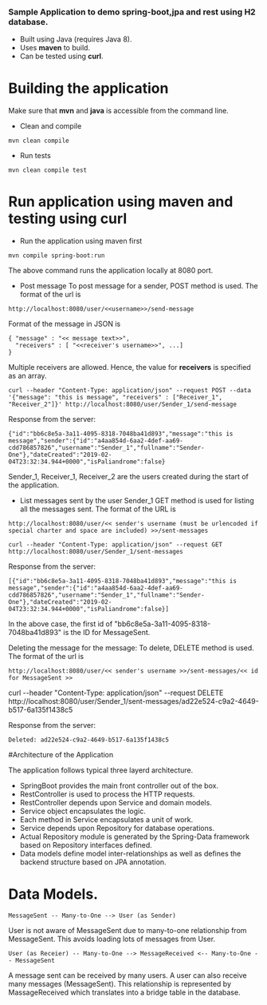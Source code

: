 ### Sample Application to demo spring-boot,jpa and rest using H2 database.

* Built using Java (requires Java 8).
* Uses __maven__ to build.
* Can be tested using __curl__.

# Building the application
Make sure that __mvn__ and __java__ is accessible from the command line.

* Clean and compile
```
mvn clean compile
```

* Run tests
```
mvn clean compile test
```

# Run application using maven and testing using curl
* Run the application using maven first
```
mvn compile spring-boot:run
``` 
The above command runs the application locally at 8080 port.

* Post message
To post message for a sender, POST method is used. The format of the url is
```
http://localhost:8080/user/<<username>>/send-message
```
Format of the message in JSON is 
```
{ "message" : "<< message text>>",
  "receivers" : [ "<<receiver's username>>", ...]
}
```

Multiple receivers are allowed. Hence, the value for __receivers__ is specified as an array.

```
curl --header "Content-Type: application/json" --request POST --data '{"message": "this is message", "receivers" : ["Receiver_1", "Receiver_2"]}' http://localhost:8080/user/Sender_1/send-message
```

Response from the server:
```
{"id":"bb6c8e5a-3a11-4095-8318-7048ba41d893","message":"this is message","sender":{"id":"a4aa854d-6aa2-4def-aa69-cdd786857826","username":"Sender_1","fullname":"Sender-One"},"dateCreated":"2019-02-04T23:32:34.944+0000","isPaliandrome":false}
```
Sender_1, Receiver_1, Receiver_2 are the users created during the start of the application.

* List messages sent by the user Sender_1
GET method is used for listing all the messages sent. The format of the URL is
```
http://localhost:8080/user/<< sender's username (must be urlencoded if special charter and space are included) >>/sent-messages
```

```
curl --header "Content-Type: application/json" --request GET http://localhost:8080/user/Sender_1/sent-messages
```
Response from the server:
```
[{"id":"bb6c8e5a-3a11-4095-8318-7048ba41d893","message":"this is message","sender":{"id":"a4aa854d-6aa2-4def-aa69-cdd786857826","username":"Sender_1","fullname":"Sender-One"},"dateCreated":"2019-02-04T23:32:34.944+0000","isPaliandrome":false}]
```
In the above case, the first id of "bb6c8e5a-3a11-4095-8318-7048ba41d893" is the ID for MessageSent.

Deleting the message for the message:
To delete, DELETE method is used. The format of the url is 
```
http://localhost:8080/user/<< sender's username >>/sent-messages/<< id for MessageSent >>
```


curl --header "Content-Type: application/json" --request DELETE http://localhost:8080/user/Sender_1/sent-messages/ad22e524-c9a2-4649-b517-6a135f1438c5

Response from the server:
```
Deleted: ad22e524-c9a2-4649-b517-6a135f1438c5
```


#Architecture of the Application

The application follows typical three layerd architecture.

* SpringBoot provides the main front controller out of the box.
* RestController is used to process the HTTP requests.
* RestController depends upon Service and domain models.
* Service object encapsulates the logic.
* Each method in Service encapsulates a unit of work.
* Service depends upon Repository for database operations.
* Actual Repository module is generated by the Spring-Data framework based on Repository interfaces defined.
* Data models define model inter-relationships as well as defines the backend structure based on JPA annotation.

# Data Models.
```
MessageSent -- Many-to-One --> User (as Sender)
```

User is not aware of MessageSent due to many-to-one relationship from MessageSent. This avoids loading lots of messages from User.

```
User (as Receier) -- Many-to-One --> MessageReceived <-- Many-to-One -- MessageSent
```

A message sent can be received by many users. A user can also  receive many messages (MessageSent). This relationship is represented  by MassageReceived which translates into a bridge table in the database.

